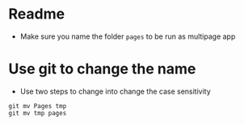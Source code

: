 # Readme
- Make sure you name the folder `pages` to be run as multipage app

# Use git to change the name
- Use two steps to change into change the case sensitivity
```
git mv Pages tmp
git mv tmp pages
```